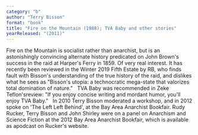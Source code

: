```yaml
---
category: "b"
author: "Terry Bisson"
format: "book"
title: "Fire on the Mountain (1988); TVA Baby and other stories"
yearReleased: "(2011)"
---
```

Fire on the Mountain is socialist rather than anarchist, but is an astonishingly convincing alternate history predicated on John Brown's success in the raid at Harper's Ferry in 1859. Of very real interest. It has recently been reviewed in the Winter 2019 Fifth Estate by RB, who finds fault with Bisson's understanding of the true history of the raid, and dislikes what he sees as "Bisson's utopia: a technocratic mega-state that valorizes total domination of nature."
 
TVA Baby was recommended in Zeke Teflon'sreview: "If you enjoy concise writing and mordant humor, you’ll enjoy TVA Baby."
 
In 2010 Terry Bisson moderated a workshop, and in 2012 spoke on 'The Left Left Behind', at the Bay Area Anarchist Bookfair. Rudy Rucker, Terry Bisson and John Shirley were on a panel on Anarchism and Science Fiction at the 2012 Bay Area Anarchist Bookfair, which is available as apodcast on Rucker's website.